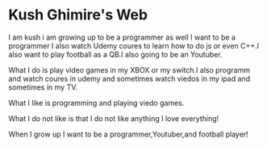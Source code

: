 # Kush Ghimire's Web 

I am kush i am growing up to be a programmer as well I want to be a programmer I also watch Udemy coures to learn how to do js or even C++.I also want to play football as a QB.I also going to be an Youtuber.

What I do is play video games in my XBOX or my switch.I also programm and watch coures in udemy and sometimes watch viedos in my ipad and sometimes in my TV.

What I like is programming and playing viedo games.

What I do not like is that I do not like anything I love everything!

When I grow up I want to be a programmer,Youtuber,and football player!


